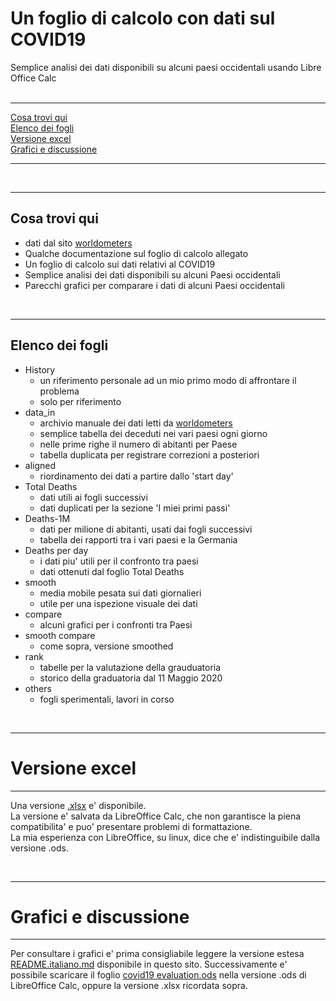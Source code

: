 # Un foglio di calcolo con dati sul COVID19

Semplice analisi dei dati disponibili su alcuni paesi occidentali usando Libre Office Calc  
<br />  

----

[Cosa trovi qui](https://github.com/fpirri/covid19/blob/master/spreadsheet.README.italiano.md#cosa-trovi-qui)  
[Elenco dei fogli](https://github.com/fpirri/covid19/blob/master/spreadsheet.README.italiano.md#elenco-dei-fogli)  
[Versione excel](https://github.com/fpirri/covid19/blob/master/spreadsheet.README.italiano.md#grafici-e-discussione)  
[Grafici e discussione](https://github.com/fpirri/covid19/blob/master/spreadsheet.README.italiano.md#grafici-e-discussione)  
  
----
   
<br />

----  

Cosa trovi qui
----  

* dati dal sito [worldometers](https://www.worldometers.info/coronavirus/#countries)
* Qualche documentazione sul foglio di calcolo allegato
* Un foglio di calcolo sui dati relativi al COVID19
* Semplice analisi dei dati disponibili su alcuni Paesi occidentali
* Parecchi grafici per comparare i dati di alcuni Paesi occidentali
 <br />

----

Elenco dei fogli
----  

* History
    * un riferimento personale ad un mio primo modo di affrontare il problema
    * solo per riferimento
* data_in
    * archivio manuale dei dati letti da [worldometers](https://www.worldometers.info/coronavirus/#countries)
    * semplice tabella dei deceduti nei vari paesi ogni giorno
    * nelle prime righe il numero di abitanti per Paese
    * tabella duplicata per registrare correzioni a posteriori
* aligned
    * riordinamento dei dati a partire dallo 'start day'
* Total Deaths
    * dati utili ai fogli successivi
    * dati duplicati per la sezione 'I miei primi passi'
* Deaths-1M
    * dati per milione di abitanti, usati dai fogli successivi
    * tabella dei rapporti tra i vari paesi e la Germania
* Deaths per day
    * i dati piu' utili per il confronto tra paesi
    * dati ottenuti dal foglio Total Deaths
* smooth
    * media mobile pesata sui dati giornalieri
    * utile per una ispezione visuale dei dati
* compare
    * alcuni grafici per i confronti tra Paesi
* smooth compare 
    * come sopra, versione smoothed
* rank
    * tabelle per la valutazione della grauduatoria
    * storico della graduatoria dal 11 Maggio 2020
* others
    * fogli sperimentali, lavori in corso

 <br />

----

# Versione excel
----  

Una versione [.xlsx](https://github.com/fpirri/covid19/raw/master/history/last/covid19%20evaluation.xlsx) e' disponibile.  
La versione e' salvata da LibreOffice Calc, che non garantisce la piena compatibilita' e puo' presentare problemi di formattazione.  
La mia esperienza con LibreOffice, su linux, dice che e' indistinguibile dalla versione .ods.

 <br />

----

# Grafici e discussione
----  

Per consultare i grafici e' prima consigliabile leggere la versione estesa [README.italiano.md](./README.italiano.md) disponibile in questo sito.
Successivamente e' possibile scaricare il foglio [covid19 evaluation.ods](https://github.com/fpirri/covid19/raw/master/covid19%20evaluation.ods)
nella versione .ods di LibreOffice Calc, oppure la versione .xlsx ricordata sopra.

